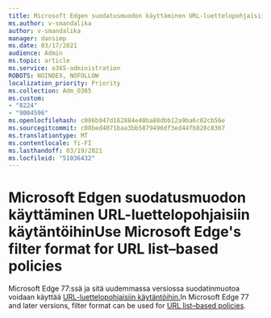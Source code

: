```yaml
---
title: Microsoft Edgen suodatusmuodon käyttäminen URL-luettelopohjaisiin käytäntöihin
ms.author: v-smandalika
author: v-smandalika
manager: dansimp
ms.date: 03/17/2021
audience: Admin
ms.topic: article
ms.service: o365-administration
ROBOTS: NOINDEX, NOFOLLOW
localization_priority: Priority
ms.collection: Adm_O365
ms.custom:
- "8224"
- "9004596"
ms.openlocfilehash: c086b947d162884e40ba88dbb12a9ba6c02cb56e
ms.sourcegitcommit: c08bed4071baa3bb5879496df3ed44fb828c8367
ms.translationtype: MT
ms.contentlocale: fi-FI
ms.lasthandoff: 03/19/2021
ms.locfileid: "51036432"
---
```

# <a name="use-microsoft-edges-filter-format-for-url-listbased-policies"></a><span data-ttu-id="531c2-102">Microsoft Edgen suodatusmuodon käyttäminen URL-luettelopohjaisiin käytäntöihin</span><span class="sxs-lookup"><span data-stu-id="531c2-102">Use Microsoft Edge's filter format for URL list–based policies</span></span>

<span data-ttu-id="531c2-103">Microsoft Edge 77:ssä ja sitä uudemmassa versiossa suodatinmuotoa voidaan käyttää [URL-luettelopohjaisiin käytäntöihin.](https://docs.microsoft.com/deployedge/edge-learnmmore-url-list-filter%20format)</span><span class="sxs-lookup"><span data-stu-id="531c2-103">In Microsoft Edge 77 and later versions, filter format can be used for [URL list–based policies](https://docs.microsoft.com/deployedge/edge-learnmmore-url-list-filter%20format).</span></span>

